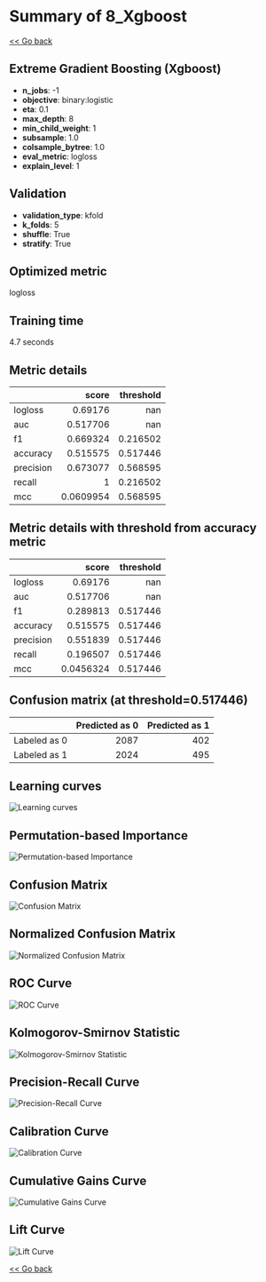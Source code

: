 # Summary of 8_Xgboost

[<< Go back](../README.md)


## Extreme Gradient Boosting (Xgboost)
- **n_jobs**: -1
- **objective**: binary:logistic
- **eta**: 0.1
- **max_depth**: 8
- **min_child_weight**: 1
- **subsample**: 1.0
- **colsample_bytree**: 1.0
- **eval_metric**: logloss
- **explain_level**: 1

## Validation
 - **validation_type**: kfold
 - **k_folds**: 5
 - **shuffle**: True
 - **stratify**: True

## Optimized metric
logloss

## Training time

4.7 seconds

## Metric details
|           |     score |   threshold |
|:----------|----------:|------------:|
| logloss   | 0.69176   |  nan        |
| auc       | 0.517706  |  nan        |
| f1        | 0.669324  |    0.216502 |
| accuracy  | 0.515575  |    0.517446 |
| precision | 0.673077  |    0.568595 |
| recall    | 1         |    0.216502 |
| mcc       | 0.0609954 |    0.568595 |


## Metric details with threshold from accuracy metric
|           |     score |   threshold |
|:----------|----------:|------------:|
| logloss   | 0.69176   |  nan        |
| auc       | 0.517706  |  nan        |
| f1        | 0.289813  |    0.517446 |
| accuracy  | 0.515575  |    0.517446 |
| precision | 0.551839  |    0.517446 |
| recall    | 0.196507  |    0.517446 |
| mcc       | 0.0456324 |    0.517446 |


## Confusion matrix (at threshold=0.517446)
|              |   Predicted as 0 |   Predicted as 1 |
|:-------------|-----------------:|-----------------:|
| Labeled as 0 |             2087 |              402 |
| Labeled as 1 |             2024 |              495 |

## Learning curves
![Learning curves](learning_curves.png)

## Permutation-based Importance
![Permutation-based Importance](permutation_importance.png)
## Confusion Matrix

![Confusion Matrix](confusion_matrix.png)


## Normalized Confusion Matrix

![Normalized Confusion Matrix](confusion_matrix_normalized.png)


## ROC Curve

![ROC Curve](roc_curve.png)


## Kolmogorov-Smirnov Statistic

![Kolmogorov-Smirnov Statistic](ks_statistic.png)


## Precision-Recall Curve

![Precision-Recall Curve](precision_recall_curve.png)


## Calibration Curve

![Calibration Curve](calibration_curve_curve.png)


## Cumulative Gains Curve

![Cumulative Gains Curve](cumulative_gains_curve.png)


## Lift Curve

![Lift Curve](lift_curve.png)



[<< Go back](../README.md)
